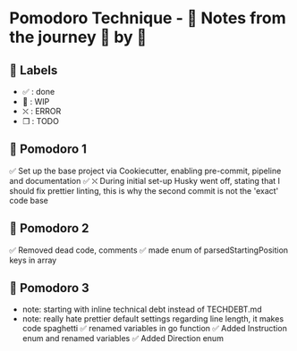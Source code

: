 # Pomodoro Technique - :notebook: Notes from the journey :tomato: by :tomato:

## :bookmark: Labels

- ✅ : done
- 🚧 : WIP
- ⛌ : ERROR
- ❒ : TODO

## 🍅 Pomodoro 1

✅ Set up the base project via Cookiecutter, enabling pre-commit, pipeline and documentation
✅ ⛌ During initial set-up Husky went off, stating that I should fix prettier linting, this is why the second commit is not the 'exact' code base

## 🍅 Pomodoro 2
✅ Removed dead code, comments
✅ made enum of parsedStartingPosition keys in array

## 🍅 Pomodoro 3
- note: starting with inline technical debt instead of TECHDEBT.md
- note: really hate prettier default settings regarding line length, it makes code spaghetti
✅ renamed variables in go function
✅ Added Instruction enum and renamed variables
✅ Added Direction enum